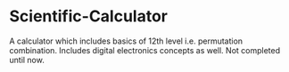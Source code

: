 # Scientific-Calculator
A calculator which includes basics of 12th level i.e. permutation combination.
Includes digital electronics concepts as well.
Not completed until now. 

